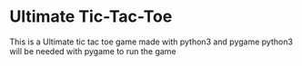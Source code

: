 # Ultimate Tic-Tac-Toe
This is a Ultimate tic tac toe game made with python3 and pygame
python3 will be needed with pygame to run the game
